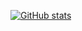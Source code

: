 [![GitHub stats](https://github-readme-stats.vercel.app/api?username=mochi182&count_private=true&show_icons=true)](https://github.com/mochi182/github-readme-stats)

<!--
[![Top Langs](https://github-readme-stats.vercel.app/api/top-langs/?username=mochi182&layout=compact&hide=CSS,HTML)](https://github.com/mochi182/github-readme-stats)
-->

<!--
**mochi182/mochi182** is a ✨ _special_ ✨ repository because its `README.md` (this file) appears on your GitHub profile.

Here are some ideas to get you started:

- 🔭 I’m currently working on ...
- 🌱 I’m currently learning ...
- 👯 I’m looking to collaborate on ...
- 🤔 I’m looking for help with ...
- 💬 Ask me about ...
- 📫 How to reach me: ...
- 😄 Pronouns: ...
- ⚡ Fun fact: ...
-->
